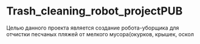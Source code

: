 # Trash_cleaning_robot_projectPUB
Целью данного проекта является создание робота-уборщика для отчистки 
песчаных пляжей от мелкого мусора(окурков, крышек, оскол
